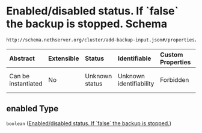 # Enabled/disabled status. If \`false\` the backup is stopped. Schema

```txt
http://schema.nethserver.org/cluster/add-backup-input.json#/properties/enabled
```



| Abstract            | Extensible | Status         | Identifiable            | Custom Properties | Additional Properties | Access Restrictions | Defined In                                                                      |
| :------------------ | :--------- | :------------- | :---------------------- | :---------------- | :-------------------- | :------------------ | :------------------------------------------------------------------------------ |
| Can be instantiated | No         | Unknown status | Unknown identifiability | Forbidden         | Allowed               | none                | [add-backup-input.json\*](cluster/add-backup-input.json "open original schema") |

## enabled Type

`boolean` ([Enabled/disabled status. If \`false\` the backup is stopped.](add-backup-input-properties-enableddisabled-status-if-false-the-backup-is-stopped.md))
